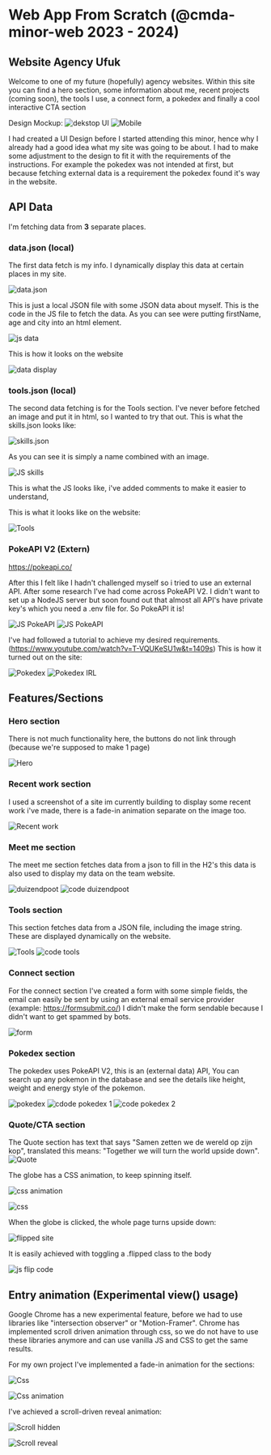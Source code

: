 # Web App From Scratch (@cmda-minor-web 2023 - 2024)

## Website Agency Ufuk

Welcome to one of my future (hopefully) agency websites. Within this site you can find a hero section, some information about me, recent projects (coming soon), the tools I use, a connect form, a pokedex and finally a cool interactive CTA section

Design Mockup:
![dekstop UI](https://github.com/h1bba/web-app-from-scratch-2324/assets/60386159/46adf734-61e5-48e7-9916-31723cbe1e28)
![Mobile](https://github.com/h1bba/web-app-from-scratch-2324/assets/60386159/10af4553-069b-4a2e-b4b8-939f994306fa)

I had created a UI Design before I started attending this minor, hence why I already had a good idea what my site was going to be about.
I had to make some adjustment to the design to fit it with the requirements of the instructions. For example the pokedex was not intended at first, but because fetching external data is a requirement the pokedex found it's way in the website. 

## API Data
I'm fetching data from **3** separate places.
### data.json (local)
The first data fetch is my info. I dynamically display this data at certain places in my site.

![data.json](https://github.com/h1bba/web-app-from-scratch-2324/assets/60386159/eb27db10-415c-4099-b658-f6bf195ebe5c)

This is just a local JSON file with some JSON data about myself.
This is the code in the JS file to fetch the data. As you can see were putting firstName, age and city into an html element.

![js data](https://github.com/h1bba/web-app-from-scratch-2324/assets/60386159/72ee95c2-ece6-4cb9-b630-1294bde513aa)

This is how it looks on the website

![data display](https://github.com/h1bba/web-app-from-scratch-2324/assets/60386159/268429ff-0746-47f6-8fb6-06526004c1c6)

### tools.json (local)
The second data fetching is for the Tools section.
I've never before fetched an image and put it in html, so I wanted to try that out.
This is what the skills.json looks like:

![skills.json](https://github.com/h1bba/web-app-from-scratch-2324/assets/60386159/e15e900d-91bf-49c7-b1cb-c0a83d43c05d)

As you can see it is simply a name combined with an image.

![JS skills](https://github.com/h1bba/web-app-from-scratch-2324/assets/60386159/0846f01a-72aa-4391-9d0e-377310484697)

This is what the JS looks like, i've added comments to make it easier to understand,

This is what it looks like on the website:

![Tools](https://github.com/h1bba/web-app-from-scratch-2324/assets/60386159/050359d1-e796-420e-b253-2ba719872d75)

### PokeAPI V2 (Extern)
https://pokeapi.co/


After this I felt like I hadn't challenged myself so i tried to use an external API. After some research I've had come across PokeAPI V2.
I didn't want to set up a NodeJS server but soon found out that almost all API's have private key's which you need a .env file for.
So PokeAPI it is!


![JS PokeAPI](https://github.com/h1bba/web-app-from-scratch-2324/assets/60386159/965b112d-1839-40f9-bb6f-68ac47c4da73)
![JS PokeAPI](https://github.com/h1bba/web-app-from-scratch-2324/assets/60386159/5cf68bef-2293-4cf9-a594-fa7bc2d29c6d)

I've had followed a tutorial to achieve my desired requirements. (https://www.youtube.com/watch?v=T-VQUKeSU1w&t=1409s)
This is how it turned out on the site:

![Pokedex](https://github.com/h1bba/web-app-from-scratch-2324/assets/60386159/83b01760-8471-4f55-b751-79d1ed19ff05) ![Pokedex IRL](https://img.decrypt.co/insecure/rs:fit:3840:0:0:0/plain/https://cdn.decrypt.co/wp-content/uploads/2024/02/pokedex-chatgpt1-gID_7.png@webp)

## Features/Sections

### Hero section
There is not much functionality here, the buttons do not link through (because we're supposed to make 1 page)

![Hero](https://github.com/h1bba/web-app-from-scratch-2324/assets/60386159/8a793404-98de-4bd4-8da7-ba5f2aa2a9ba)

### Recent work section
I used a screenshot of a site im currently building to display some recent work i've made, there is a fade-in animation separate on the image too.

![Recent work](https://github.com/h1bba/web-app-from-scratch-2324/assets/60386159/2a5397fc-5609-4fa8-b2cc-793a4bef3c94)

### Meet me section
The meet me section fetches data from a json to fill in the H2's this data is also used to display my data on the team website.

![duizendpoot](https://github.com/h1bba/web-app-from-scratch-2324/assets/60386159/af89f855-481f-4a87-a1eb-5f10dee2a634)
![code duizendpoot](https://github.com/h1bba/web-app-from-scratch-2324/assets/60386159/c64abee4-5479-4ada-84a6-cf69f2c3d877)


### Tools section
This section fetches data from a JSON file, including the image string. These are displayed dynamically on the website.

![Tools](https://github.com/h1bba/web-app-from-scratch-2324/assets/60386159/934215f2-bd9c-403d-beb3-c5c8e2869c0a)
![code tools](https://github.com/h1bba/web-app-from-scratch-2324/assets/60386159/2dfd308c-c3c3-4acd-a09f-2efd9899c7b1)

### Connect section
For the connect section I've created a form with some simple fields, the email can easily be sent by using an external email service provider (example: https://formsubmit.co/)
I didn't make the form sendable because I didn't want to get spammed by bots.

![form](https://github.com/h1bba/web-app-from-scratch-2324/assets/60386159/10d97709-0cc8-4937-877b-ef161e493a74)

### Pokedex section
The pokedex uses PokeAPI V2, this is an (external data) API, You can search up any pokemon in the database and see the details like height, weight and energy style of the pokemon.

![pokedex](https://github.com/h1bba/web-app-from-scratch-2324/assets/60386159/1a3b608b-96bb-4496-b755-1203f1c0e490)
![cdode pokedex 1](https://github.com/h1bba/web-app-from-scratch-2324/assets/60386159/3001a52b-d421-4949-a6df-859fc608ebe1)
![code pokedex 2](https://github.com/h1bba/web-app-from-scratch-2324/assets/60386159/ff103262-f6c6-4aa2-b4af-b285707fb67b)

### Quote/CTA section
The Quote section has text that says "Samen zetten we de wereld op zijn kop", translated this means: "Together we will turn the world upside down".
![Quote](https://github.com/h1bba/web-app-from-scratch-2324/assets/60386159/b95aa5c9-bbc0-42cf-8ba1-741c148b8fc1)

The globe has a CSS animation, to keep spinning itself.

![css animation](https://github.com/h1bba/web-app-from-scratch-2324/assets/60386159/f0239709-2da8-46e2-8871-e937aaeb1215)

![css](https://github.com/h1bba/web-app-from-scratch-2324/assets/60386159/e92224c2-8ce2-44f3-a997-739495c2eb02)

When the globe is clicked, the whole page turns upside down:

![flipped site](https://github.com/h1bba/web-app-from-scratch-2324/assets/60386159/d782d325-2453-442c-8851-d25b0fbf31a7)

It is easily achieved with toggling a .flipped class to the body

![js flip code](https://github.com/h1bba/web-app-from-scratch-2324/assets/60386159/375d3c47-fe5c-4a97-bac3-f2728e06d19b)

## Entry animation (Experimental view() usage)
Google Chrome has a new experimental feature, before we had to use libraries like "intersection observer" or "Motion-Framer". Chrome has implemented scroll driven animation through css, so we do not have to use these libraries anymore and can use vanilla JS and CSS to get the same results.

For my own project I've implemented a fade-in animation for the sections:

![Css](https://github.com/h1bba/web-app-from-scratch-2324/assets/60386159/73e7dd25-4e4b-4535-800d-56b79a912971)

![Css animation](https://github.com/h1bba/web-app-from-scratch-2324/assets/60386159/4c367169-c55a-4e8b-a5a2-fe8374e2a6d7)

I've achieved a scroll-driven reveal animation:

![Scroll hidden](https://github.com/h1bba/web-app-from-scratch-2324/assets/60386159/33c0fcd4-0894-41ba-8ff6-bc24dd04727a)

![Scroll reveal](https://github.com/h1bba/web-app-from-scratch-2324/assets/60386159/6e7fb2e3-0596-432c-bf93-4765c2feca2c)











